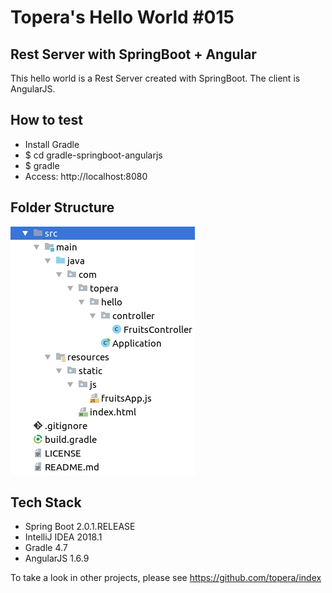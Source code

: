 # Topera's Hello World #015
## Rest Server with SpringBoot + Angular
This hello world is a Rest Server created with SpringBoot. The client is AngularJS.

## How to test
* Install Gradle
* $ cd gradle-springboot-angularjs
* $ gradle
* Access: http://localhost:8080

## Folder Structure
![img](https://raw.githubusercontent.com/topera/gradle-springboot-angularjs/master/doc/files.png)

## Tech Stack
* Spring Boot 2.0.1.RELEASE
* IntelliJ IDEA 2018.1
* Gradle 4.7
* AngularJS 1.6.9

To take a look in other projects, please see https://github.com/topera/index
